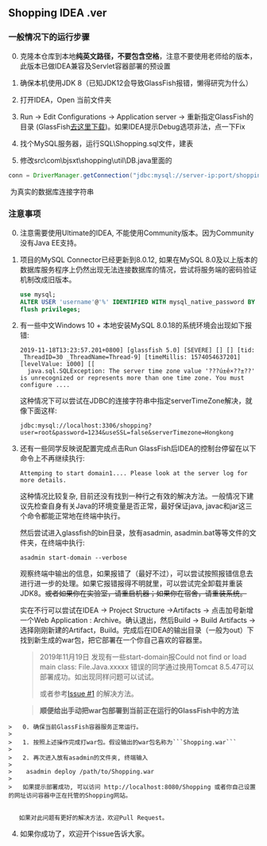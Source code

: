 ## Shopping IDEA .ver

### 一般情况下的运行步骤

0. 克隆本仓库到本地**纯英文路径，不要包含空格**，注意不要使用老师给的版本，此版本已做IDEA兼容及Servlet容器部署的预设置

1. 确保本机使用JDK 8（已知JDK12会导致GlassFish报错，懒得研究为什么）
2. 打开IDEA，Open 当前文件夹
3. Run -> Edit Configurations -> Application server -> 重新指定GlassFish的目录 (GlassFish[去这里下载](http://download.oracle.com/glassfish/5.0/release/glassfish-5.0-web.zip))。如果IDEA提示Debug选项非法，点一下Fix
4. 找个MySQL服务器，运行SQL\Shopping.sql文件，建表
5. 修改src\com\bjsxt\shopping\util\DB.java里面的
```java
conn = DriverManager.getConnection("jdbc:mysql://server-ip:port/shopping?user=your-username&password=your-passwd&useSSL=false");
```
​	为真实的数据库连接字符串

### 注意事项

0. 注意需要使用Ultimate的IDEA, 不能使用Community版本。因为Community没有Java EE支持。

1. 项目的MySQL Connector已经更新到8.0.12, 如果在MySQL 8.0及以上版本的数据库服务程序上仍然出现无法连接数据库的情况，尝试将服务端的密码验证机制改成旧版本。

   ```sql
   use mysql;
   ALTER USER 'username'@'%' IDENTIFIED WITH mysql_native_password BY 'password'
   flush privileges;
   ```
   
2. 有一些中文Windows 10 + 本地安装MySQL 8.0.18的系统环境会出现如下报错:

   ```
   2019-11-18T13:23:57.201+0800] [glassfish 5.0] [SEVERE] [] [] [tid: _ThreadID=30 _ThreadName=Thread-9] [timeMillis: 1574054637201] [levelValue: 1000] [[
     java.sql.SQLException: The server time zone value '???ú±ê×??±??' is unrecognized or represents more than one time zone. You must configure ....
   ```

   这种情况下可以尝试在JDBC的连接字符串中指定serverTimeZone解决，就像下面这样:

   ```
   jdbc:mysql://localhost:3306/shopping?user=root&password=1234&useSSL=false&serverTimezone=Hongkong
   ```
   
3. 还有一些同学反映说配置完成点击Run GlassFish后IDEA的控制台停留在以下命令上不再继续执行:
	```
	Attemping to start domain1.... Please look at the server log for more details.
	```

	这种情况比较复杂, 目前还没有找到一种行之有效的解决方法。一般情况下建议先检查自身有关Java的环境变量是否正常，最好保证java, javac和jar这三个命令都能正常地在终端中执行。
	
	然后尝试进入glassfish的bin目录，放有asadmin, asadmin.bat等等文件的文件夹，在终端中执行:
	
	```shell
	asadmin start-domain --verbose
	```
	
	观察终端中输出的信息，如果报错了（最好不过），可以尝试按照报错信息去进行进一步的处理。如果它报错报得不明就里，可以尝试完全卸载并重装JDK8。~~或者如果你在实验室，请重启机器；如果你在宿舍，请重装系统。~~
	
	实在不行可以尝试在IDEA -> Project Structure ->Artifacts -> 点击加号新增一个Web Application : Archive。确认退出，然后Build -> Build Artifacts -> 选择刚刚新建的Artifact，Build。完成后在IDEA的输出目录（一般为out）下找到新生成的war包，把它部署在一个你自己喜欢的容器里。
	
	> 2019年11月19日 
	> 发现有一些start-domain报Could not find or load main class: File.Java.xxxxx 错误的同学通过换用Tomcat 8.5.47可以部署成功。如出现同样问题可以试试。
	>
	> 或者参考[Issue #1](https://github.com/LinZong/ShoppingIDEA/issues/1) 的解决方法。
	
	>	**顺便给出手动把war包部署到当前正在运行的GlassFish中的方法**
>
	>	0. 确保当前GlassFish容器服务正常运行。
	>	
	>	1. 按照上述操作完成打war包。假设输出的war包名称为```Shopping.war```
	>	
	>	2. 再次进入放有asadmin的文件夹, 终端输入
	>	
	>	 asadmin deploy /path/to/Shopping.war
	>	
	>	如果提示部署成功, 可以访问 http://localhost:8080/Shopping 或者你自己设置的网址访问容器中正在托管的Shopping网站。
	
	
	​	如果对此问题有更好的解决方法，欢迎Pull Request。
	
4. 如果你成功了，欢迎开个issue告诉大家。